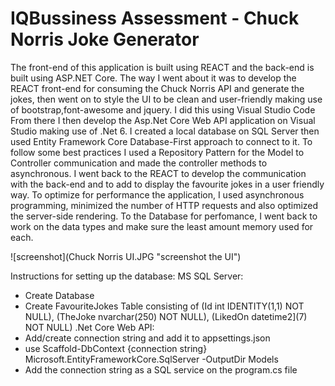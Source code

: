 # IQBussiness Assessment - Chuck Norris Joke Generator

The front-end of this application is built using REACT and the back-end is built using ASP.NET Core. 
The way I went about it was to develop the REACT front-end for consuming the Chuck Norris API and generate the jokes, then went on to style the UI to be clean and user-friendly making use of bootstrap,font-awesome and jquery. I did this using Visual Studio Code
From there I then develop the Asp.Net Core Web API application on Visual Studio making use of .Net 6. I created a local database on SQL Server then used Entity Framework Core Database-First approach to connect to it. To follow some best practices I used a Repository Pattern for the Model to Controller communication and made the controller methods to asynchronous. 
I went back to the REACT to develop the communication with the back-end and to add to display the favourite jokes in a user friendly way. 
To optimize for performance the application, I used asynchronous programming, minimized the number of HTTP requests and also optimized the server-side rendering. 
To the Database for perfomance, I went back to work on the data types and make sure the least amount memory used for each. 



![screenshot](Chuck Norris UI.JPG "screenshot the UI")


Instructions for setting up the database:
MS SQL Server:
  - Create Database
  - Create FavouriteJokes Table consisting of (Id int IDENTITY(1,1) NOT NULL), (TheJoke nvarchar(250) NOT NULL), (LikedOn datetime2](7) NOT NULL)
.Net Core Web API:
  - Add/create connection string and add it to appsettings.json 
  - use Scaffold-DbContext {connection string} Microsoft.EntityFrameworkCore.SqlServer -OutputDir Models
  - Add the connection string as a SQL service on the program.cs file 
